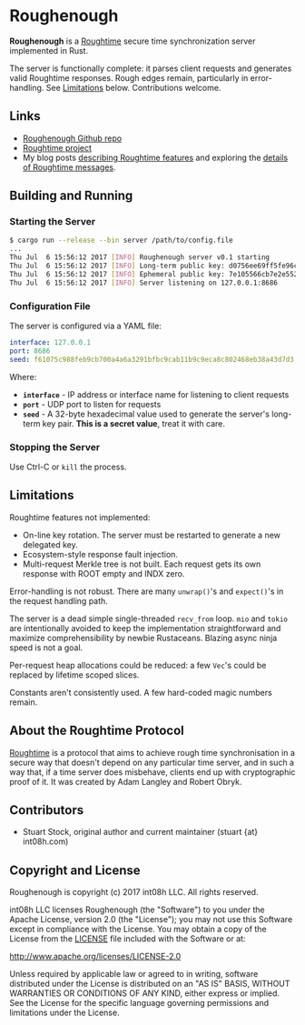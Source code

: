 # Roughenough
**Roughenough** is a [Roughtime](https://roughtime.googlesource.com/roughtime) secure time 
synchronization server implemented in Rust.

The server is functionally complete: it parses client requests and generates valid Roughtime responses.
Rough edges remain, particularly in error-handling. See 
[Limitations](#limitations) below. Contributions welcome.

## Links
* [Roughenough Github repo](https://github.com/int08h/roughenough)
* [Roughtime project](https://roughtime.googlesource.com/roughtime)
* My blog posts [describing Roughtime features](https://int08h.com/post/to-catch-a-lying-timeserver/) and 
  exploring the [details of Roughtime messages](https://int08h.com/post/roughtime-message-anatomy/).

## Building and Running

### Starting the Server

```bash
$ cargo run --release --bin server /path/to/config.file
...
Thu Jul  6 15:56:12 2017 [INFO] Roughenough server v0.1 starting
Thu Jul  6 15:56:12 2017 [INFO] Long-term public key: d0756ee69ff5fe96cbcf9273208fec53124b1dd3a24d3910e07c7c54e2473012
Thu Jul  6 15:56:12 2017 [INFO] Ephemeral public key: 7e105566cb7e2e5526b807c4513ef82a417d7dd2556cd6afe6a148e76ac809a6
Thu Jul  6 15:56:12 2017 [INFO] Server listening on 127.0.0.1:8686

```

### Configuration File

The server is configured via a YAML file:

```yaml
interface: 127.0.0.1
port: 8686
seed: f61075c988feb9cb700a4a6a3291bfbc9cab11b9c9eca8c802468eb38a43d7d3
```

Where:

* **`interface`** - IP address or interface name for listening to client requests
* **`port`** - UDP port to listen for requests
* **`seed`** - A 32-byte hexadecimal value used to generate the 
             server's long-term key pair. **This is a secret value**, treat it
             with care.

### Stopping the Server
Use Ctrl-C or `kill` the process.

## Limitations

Roughtime features not implemented:

* On-line key rotation. The server must be restarted to generate a new delegated key. 
* Ecosystem-style response fault injection.
* Multi-request Merkle tree is not built. Each request gets its own response with 
  ROOT empty and INDX zero.

Error-handling is not robust. There are many `unwrap()`'s and `expect()`'s in the request handling path.

The server is a dead simple single-threaded `recv_from` loop. `mio` and `tokio` are 
intentionally avoided to keep the implementation straightforward and maximize 
comprehensibility by newbie Rustaceans. Blazing async ninja speed is not a goal.

Per-request heap allocations could be reduced: a few `Vec`'s could be replaced by 
lifetime scoped slices.

Constants aren't consistently used. A few hard-coded magic numbers remain.

## About the Roughtime Protocol
[Roughtime](https://roughtime.googlesource.com/roughtime) is a protocol that aims to achieve rough 
time synchronisation in a secure way that doesn't depend on any particular time server, and in such
a way that, if a time server does misbehave, clients end up with cryptographic proof of it. It was 
created by Adam Langley and Robert Obryk.
  
## Contributors
* Stuart Stock, original author and current maintainer (stuart {at} int08h.com)

## Copyright and License
Roughenough is copyright (c) 2017 int08h LLC. All rights reserved. 

int08h LLC licenses Roughenough (the "Software") to you under the Apache License, version 2.0 
(the "License"); you may not use this Software except in compliance with the License. You may obtain 
a copy of the License from the [LICENSE](../master/LICENSE) file included with the Software or at:

  http://www.apache.org/licenses/LICENSE-2.0

Unless required by applicable law or agreed to in writing, software distributed under the License 
is distributed on an "AS IS" BASIS, WITHOUT WARRANTIES OR CONDITIONS OF ANY KIND, either express or 
implied. See the License for the specific language governing permissions and limitations under 
the License.
